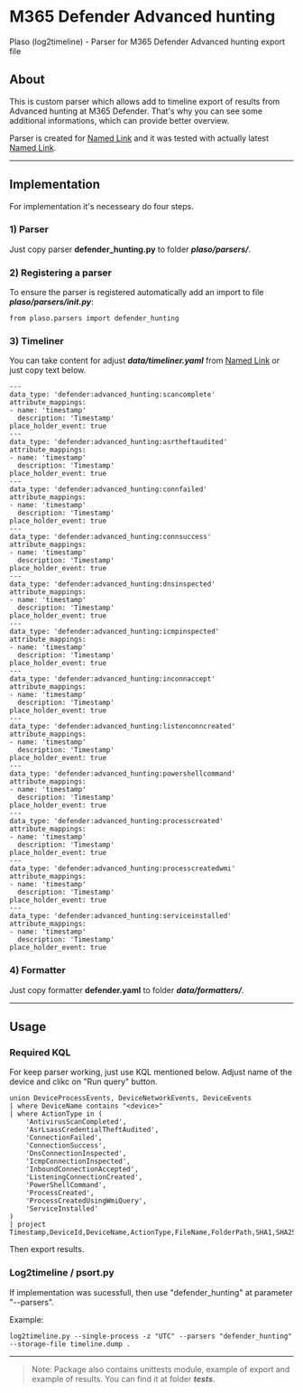 # M365 Defender Advanced hunting 
Plaso (log2timeline) - Parser for M365 Defender Advanced hunting export file

## About 

This is custom parser which allows add to timeline export of results from Advanced hunting at M365 Defender. That's why you can see some additional informations, which can provide better overview.

Parser is created for [Named Link](https://plaso.readthedocs.io/en/latest/index.html "Plaso (log2timeline)") and it was tested with actually latest [Named Link](https://github.com/log2timeline/plaso/releases/tag/20230717 "release (20230717)").

- - - -

## Implementation 

For implementation it's necesseary do four steps.

### 1) Parser 

Just copy parser **defender_hunting.py** to folder ***plaso/parsers/***.

### 2) Registering a parser

To ensure the parser is registered automatically add an import to file ***plaso/parsers/__init__.py***:

```
from plaso.parsers import defender_hunting
```

### 3) Timeliner

You can take content for adjust ***data/timeliner.yaml*** from [Named Link](https://github.com/dafneb/defender_hunting/blob/main/data/timeliner.yaml "file") or just copy text below.

```
---
data_type: 'defender:advanced_hunting:scancomplete'
attribute_mappings:
- name: 'timestamp'
  description: 'Timestamp'
place_holder_event: true
---
data_type: 'defender:advanced_hunting:asrtheftaudited'
attribute_mappings:
- name: 'timestamp'
  description: 'Timestamp'
place_holder_event: true
---
data_type: 'defender:advanced_hunting:connfailed'
attribute_mappings:
- name: 'timestamp'
  description: 'Timestamp'
place_holder_event: true
---
data_type: 'defender:advanced_hunting:connsuccess'
attribute_mappings:
- name: 'timestamp'
  description: 'Timestamp'
place_holder_event: true
---
data_type: 'defender:advanced_hunting:dnsinspected'
attribute_mappings:
- name: 'timestamp'
  description: 'Timestamp'
place_holder_event: true
---
data_type: 'defender:advanced_hunting:icmpinspected'
attribute_mappings:
- name: 'timestamp'
  description: 'Timestamp'
place_holder_event: true
---
data_type: 'defender:advanced_hunting:inconnaccept'
attribute_mappings:
- name: 'timestamp'
  description: 'Timestamp'
place_holder_event: true
---
data_type: 'defender:advanced_hunting:listenconncreated'
attribute_mappings:
- name: 'timestamp'
  description: 'Timestamp'
place_holder_event: true
---
data_type: 'defender:advanced_hunting:powershellcommand'
attribute_mappings:
- name: 'timestamp'
  description: 'Timestamp'
place_holder_event: true
---
data_type: 'defender:advanced_hunting:processcreated'
attribute_mappings:
- name: 'timestamp'
  description: 'Timestamp'
place_holder_event: true
---
data_type: 'defender:advanced_hunting:processcreatedwmi'
attribute_mappings:
- name: 'timestamp'
  description: 'Timestamp'
place_holder_event: true
---
data_type: 'defender:advanced_hunting:serviceinstalled'
attribute_mappings:
- name: 'timestamp'
  description: 'Timestamp'
place_holder_event: true
```

### 4) Formatter 

Just copy formatter **defender.yaml** to folder ***data/formatters/***.

- - - -

## Usage 

### Required KQL 

For keep parser working, just use KQL mentioned below. Adjust name of the device and clikc on "Run query" button.

```
union DeviceProcessEvents, DeviceNetworkEvents, DeviceEvents
| where DeviceName contains "<device>"
| where ActionType in (
    'AntivirusScanCompleted',
    'AsrLsassCredentialTheftAudited',
    'ConnectionFailed',
    'ConnectionSuccess',
    'DnsConnectionInspected',
    'IcmpConnectionInspected',
    'InboundConnectionAccepted',
    'ListeningConnectionCreated',
    'PowerShellCommand',
    'ProcessCreated',
    'ProcessCreatedUsingWmiQuery',
    'ServiceInstalled'
)
| project Timestamp,DeviceId,DeviceName,ActionType,FileName,FolderPath,SHA1,SHA256,MD5,FileSize,ProcessVersionInfoCompanyName,ProcessVersionInfoProductName,ProcessVersionInfoProductVersion,ProcessVersionInfoInternalFileName,ProcessVersionInfoOriginalFileName,ProcessVersionInfoFileDescription,ProcessId,ProcessCommandLine,ProcessIntegrityLevel,ProcessTokenElevation,ProcessCreationTime,AccountDomain,AccountName,AccountSid,AccountUpn,AccountObjectId,LogonId,InitiatingProcessAccountDomain,InitiatingProcessAccountName,InitiatingProcessAccountSid,InitiatingProcessAccountUpn,InitiatingProcessAccountObjectId,InitiatingProcessLogonId,InitiatingProcessIntegrityLevel,InitiatingProcessTokenElevation,InitiatingProcessSHA1,InitiatingProcessSHA256,InitiatingProcessMD5,InitiatingProcessFileName,InitiatingProcessFileSize,InitiatingProcessVersionInfoCompanyName,InitiatingProcessVersionInfoProductName,InitiatingProcessVersionInfoProductVersion,InitiatingProcessVersionInfoInternalFileName,InitiatingProcessVersionInfoOriginalFileName,InitiatingProcessVersionInfoFileDescription,InitiatingProcessId,InitiatingProcessCommandLine,InitiatingProcessCreationTime,InitiatingProcessFolderPath,InitiatingProcessParentId,InitiatingProcessParentFileName,InitiatingProcessParentCreationTime,InitiatingProcessSignerType,InitiatingProcessSignatureStatus,ReportId,AppGuardContainerId,AdditionalFields,RemoteIP,RemotePort,RemoteUrl,LocalIP,LocalPort,Protocol,LocalIPType,RemoteIPType,RemoteDeviceName,RegistryKey,RegistryValueName,RegistryValueData,FileOriginUrl,FileOriginIP
```

Then export results.

### Log2timeline / psort.py

If implementation was sucessfull, then use "defender_hunting" at parameter "--parsers".

Example:

```
log2timeline.py --single-process -z "UTC" --parsers "defender_hunting" --storage-file timeline.dump .
```

- - - -

> Note: Package also contains unittests module, example of export and example of results. You can find it at folder ***tests***.


